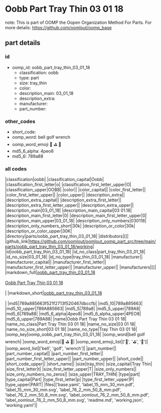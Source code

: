 # Oobb Part Tray Thin 03 01 18  

note: This is part of OOMP the Oopen Organization Method For Parts. For more details: https://github.com/oomlout/oomp_base

##  part details





### id
* oomp_id: oobb_part_tray_thin_03_01_18
  * classification: oobb
  * type: part
  * size: tray_thin
  * color: 
  * description_main: 03_01_18
  * description_extra: 
  * manufacturer: 
  * part_number: 

### other_codes
* short_code: 
* oomp_word: bell golf wrench
* oomp_word_emoji :bell: :golf: :wrench:
* md5_6_alpha: 4peo8
* md5_6: 789a88

### all codes 
|classification|oobb|
|classification_capital|Oobb|
|classification_first_letter|o|
|classification_first_letter_upper|O|
|classification_upper|OOBB|
|color||
|color_capital||
|color_first_letter||
|color_first_letter_upper||
|color_upper||
|description_extra||
|description_extra_capital||
|description_extra_first_letter||
|description_extra_first_letter_upper||
|description_extra_upper||
|description_main|03_01_18|
|description_main_capital|03 01.18|
|description_main_first_letter|0|
|description_main_first_letter_upper|0|
|description_main_upper|03_01_18|
|description_only_numbers|030118|
|description_only_numbers_short|30k|
|description_or_color|30k|
|description_or_color_upper|30K|
|directory|parts/oobb_part_tray_thin_03_01_18|
|distributors|[]|
|github_link|https://github.com/oomlout/oomlout_oomp_part_src/tree/main/parts/oobb_part_tray_thin_03_01_18/working|
|id|oobb_part_tray_thin_03_01_18|
|id_no_class|part_tray_thin_03_01_18|
|id_no_size|03_01_18|
|id_no_type|tray_thin_03_01_18|
|manufacturer||
|manufacturer_capital||
|manufacturer_first_letter||
|manufacturer_first_letter_upper||
|manufacturer_upper||
|manufacturers|[]|
|markdown_full|[oobb_part_tray_thin_03_01_18](https://github.com/oomlout/oomlout_oomp_part_src/tree/main/parts/oobb_part_tray_thin_03_01_18/working)<br>[](https://github.com/oomlout/oomlout_oomp_part_src/tree/main/parts/oobb_part_tray_thin_03_01_18/working)<br>[Oobb Part Tray Thin 03 01 18](https://github.com/oomlout/oomlout_oomp_part_src/tree/main/parts/oobb_part_tray_thin_03_01_18/working)<br><br>|
|markdown_short|[oobb_part_tray_thin_03_01_18](https://github.com/oomlout/oomlout_oomp_part_src/tree/main/parts/oobb_part_tray_thin_03_01_18/working)<br><br>|
|md5|789a885663f521f2713f520467dbccfb|
|md5_10|789a885663|
|md5_10_upper|789A885663|
|md5_5|789a8|
|md5_5_upper|789A8|
|md5_6|789a88|
|md5_6_alpha|4peo8|
|md5_6_alpha_upper|4PEO8|
|md5_6_upper|789A88|
|name|Oobb Part Tray Thin 03 01 18|
|name_no_class|Part Tray Thin 03 01 18|
|name_no_size|03 01 18|
|name_no_size_short|03 01 18|
|name_no_type|Tray Thin 03 01 18|
|oomp_key|oomp_oobb_part_tray_thin_03_01_18|
|oomp_word|bell golf wrench|
|oomp_word_emoji|:bell: :golf: :wrench:|
|oomp_word_emoji_list|[':bell:', ':golf:', ':wrench:']|
|oomp_word_list|['bell', 'golf', 'wrench']|
|part_number||
|part_number_capital||
|part_number_first_letter||
|part_number_first_letter_upper||
|part_number_upper||
|short_code||
|short_code_upper||
|short_name||
|size|tray_thin|
|size_capital|Tray Thin|
|size_first_letter|t|
|size_first_letter_upper|T|
|size_only_numbers||
|size_only_numbers_no_zeros||
|size_upper|TRAY_THIN|
|type|part|
|type_capital|Part|
|type_first_letter|p|
|type_first_letter_upper|P|
|type_upper|PART|
|files|['base.yaml', 'label_15_mm_30_mm.pdf', 'label_15_mm_30_mm.svg', 'label_76_2_mm_50_8_mm.pdf', 'label_76_2_mm_50_8_mm.svg', 'label_oomlout_76_2_mm_50_8_mm.pdf', 'label_oomlout_76_2_mm_50_8_mm.svg', 'readme.md', 'working.json', 'working.yaml']|

